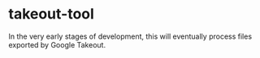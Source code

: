 # takeout-tool
In the very early stages of development, this will eventually process files exported by Google Takeout.
